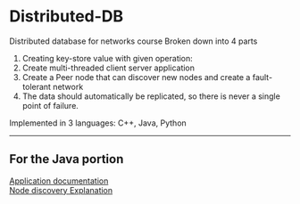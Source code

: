 # Distributed-DB
Distributed database for networks course
Broken down into 4 parts
1. Creating key-store value with given operation: 
2. Create multi-threaded client server application
3. Create a Peer node that can discover new nodes and create a fault-tolerant network
4. The data should automatically be replicated, so there is never a single point of failure.  

Implemented in 3 languages: C++, Java, Python

_________________________________________________________________
## For the Java portion
[Application documentation ](https://docs.google.com/document/d/15FiAAo_-BcgW_5sWp1Zy7ojBGqYeUpA88WR2xJi9h5Q/edit?usp=sharing)\
[Node discovery Explanation](https://docs.google.com/document/d/1PwV2oIoX03Sh5SjfcaJh-1Fr9LLbQ5flgrHe5qSRj5g/edit?usp=sharing)
